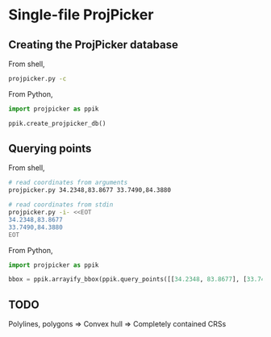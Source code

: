 # Single-file ProjPicker

## Creating the ProjPicker database

From shell,
```bash
projpicker.py -c
```

From Python,
```python
import projpicker as ppik

ppik.create_projpicker_db()
```

## Querying points

From shell,
```bash
# read coordinates from arguments
projpicker.py 34.2348,83.8677 33.7490,84.3880

# read coordinates from stdin
projpicker.py -i- <<EOT
34.2348,83.8677
33.7490,84.3880
EOT
```

From Python,
```python
import projpicker as ppik

bbox = ppik.arrayify_bbox(ppik.query_points([[34.2348, 83.8677], [33.7490, 84.3880]]))
```

## TODO

Polylines, polygons => Convex hull => Completely contained CRSs

